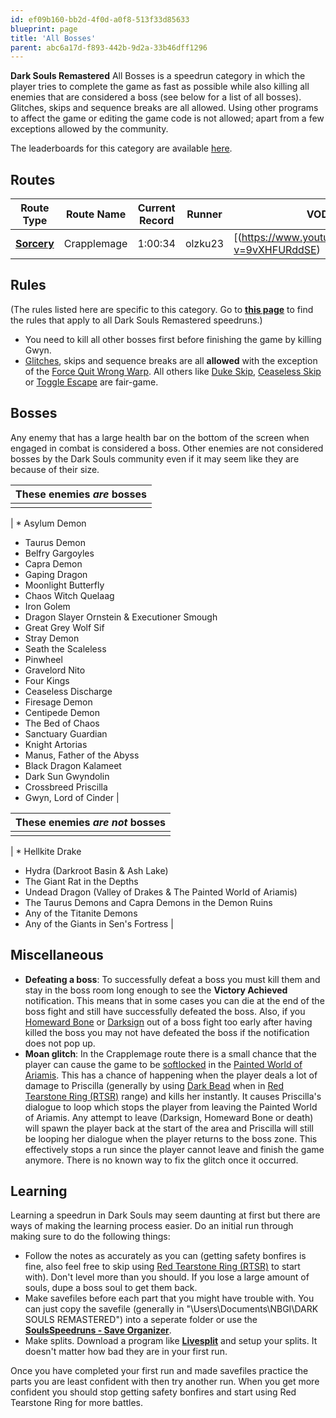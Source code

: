 ```yaml
---
id: ef09b160-bb2d-4f0d-a0f8-513f33d85633
blueprint: page
title: 'All Bosses'
parent: abc6a17d-f893-442b-9d2a-33b46dff1296
---
```

**Dark Souls Remastered** All Bosses is a speedrun category in which the player tries to complete the game as fast as possible while also killing all enemies that are considered a boss (see below for a list of all bosses). Glitches, skips and sequence breaks are all allowed. Using other programs to affect the game or editing the game code is not allowed; apart from a few exceptions allowed by the community.

The leaderboards for this category are available [here](https://www.speedrun.com/darksoulsremastered/any).

## Routes

| Route Type | Route Name | Current Record | Runner | VOD |
| --- | --- | --- | --- | --- |
| [**Sorcery**](/ds1remaster/crapplemage) | Crapplemage | 1:00:34 | olzku23 | [(https://www.youtube.com/watch?v=9vXHFURddSE) |

## Rules

(The rules listed here are specific to this category. Go to [**this page**](/ds1remasterrules) to find the rules that apply to all Dark Souls Remastered speedruns.)

- You need to kill all other bosses first before finishing the game by killing Gwyn.
- [Glitches](/glitches), skips and sequence breaks are all **allowed** with the exception of the [Force Quit Wrong Warp](/darksouls/wrong-warp). All others like [Duke Skip](/darksouls/duke-skip), [Ceaseless Skip](/darksouls/ceaseless-skip) or [Toggle Escape](/darksouls/toggle-escape) are fair-game.

## Bosses

Any enemy that has a large health bar on the bottom of the screen when engaged in combat is considered a boss. Other enemies are not considered bosses by the Dark Souls community even if it may seem like they are because of their size.

| These enemies ***are*** bosses |
| --- |
|  |

| * Asylum Demon

- Taurus Demon
- Belfry Gargoyles
- Capra Demon
- Gaping Dragon
- Moonlight Butterfly
- Chaos Witch Quelaag
- Iron Golem
- Dragon Slayer Ornstein & Executioner Smough
- Great Grey Wolf Sif
- Stray Demon
- Seath the Scaleless
- Pinwheel
- Gravelord Nito
- Four Kings
- Ceaseless Discharge
- Firesage Demon
- Centipede Demon
- The Bed of Chaos
- Sanctuary Guardian
- Knight Artorias
- Manus, Father of the Abyss
- Black Dragon Kalameet
- Dark Sun Gwyndolin
- Crossbreed Priscilla
- Gwyn, Lord of Cinder |

| These enemies ***are not*** bosses |
| --- |
|  |

| * Hellkite Drake

- Hydra (Darkroot Basin & Ash Lake)
- The Giant Rat in the Depths
- Undead Dragon (Valley of Drakes & The Painted World of Ariamis)
- The Taurus Demons and Capra Demons in the Demon Ruins
- Any of the Titanite Demons
- Any of the Giants in Sen's Fortress |

## Miscellaneous

- **Defeating a boss**: To successfully defeat a boss you must kill them and stay in the boss room long enough to see the **Victory Achieved** notification. This means that in some cases you can die at the end of the boss fight and still have successfully defeated the boss. Also, if you [Homeward Bone](//darksouls.wikidot.com/homeward-bone) or [Darksign](//darksouls.wikidot.com/darksign) out of a boss fight too early after having killed the boss you may not have defeated the boss if the notification does not pop up.
- **Moan glitch**: In the Crapplemage route there is a small chance that the player can cause the game to be [softlocked](/softlock) in the [Painted World of Ariamis](//darksouls.wikidot.com/painted-world-of-ariamis). This has a chance of happening when the player deals a lot of damage to Priscilla (generally by using [Dark Bead](//darksouls.wikidot.com/dark-bead) when in [Red Tearstone Ring (RTSR)](//darksouls.wikidot.com/red-tearstone-ring) range) and kills her instantly. It causes Priscilla's dialogue to loop which stops the player from leaving the Painted World of Ariamis. Any attempt to leave (Darksign, Homeward Bone or death) will spawn the player back at the start of the area and Priscilla will still be looping her dialogue when the player returns to the boss zone. This effectively stops a run since the player cannot leave and finish the game anymore. There is no known way to fix the glitch once it occurred.

## Learning

Learning a speedrun in Dark Souls may seem daunting at first but there are ways of making the learning process easier. Do an initial run through making sure to do the following things:

- Follow the notes as accurately as you can (getting safety bonfires is fine, also feel free to skip using [Red Tearstone Ring (RTSR)](//darksouls.wikidot.com/red-tearstone-ring) to start with). Don't level more than you should. If you lose a large amount of souls, dupe a boss soul to get them back.
- Make savefiles before each part that you might have trouble with. You can just copy the savefile (generally in "\Users<YourName>\Documents\NBGI\DARK SOULS REMASTERED<Username>") into a seperate folder or use the [**SoulsSpeedruns - Save Organizer**](https://github.com/Kahmul/SoulsSpeedruns-Save-Organizer/releases).
- Make splits. Download a program like [**Livesplit**](//livesplit.org/) and setup your splits. It doesn't matter how bad they are in your first run.

Once you have completed your first run and made savefiles practice the parts you are least confident with then try another run. When you get more confident you should stop getting safety bonfires and start using Red Tearstone Ring for more battles.
